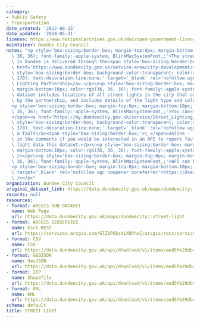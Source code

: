 ```yaml
---
category:
- Public Safety
- Transportation
date_created: '2022-08-23'
date_updated: '2024-05-31'
license: https://www.nationalarchives.gov.uk/doc/open-government-licence/version/3/
maintainer: Dundee City Council
notes: "<p style='box-sizing:border-box; margin-top:0px; margin-bottom:10px; color:rgb(36,\
  \ 36, 36); font-family:-apple-system, BlinkMacSystemFont,;'>The street lighting\
  \ in Dundee is delivered through the<span style='box-sizing:border-box;'>\_</span><a\
  \ href='https://www.dundeecity.gov.uk/service-area/city-development/roads-and-transportation/street-lighting'\
  \ style='box-sizing:border-box; background-color:transparent; color:rgb(79, 82,\
  \ 178); text-decoration-line:none;' target='_blank' rel='nofollow ugc noopener noreferrer'>Street\
  \ Lighting Partnership</a>.</p>\n<p style='box-sizing:border-box; margin-top:0px;\
  \ margin-bottom:10px; color:rgb(36, 36, 36); font-family:-apple-system, BlinkMacSystemFont,;'>This\
  \ dataset includes locations of all street lights in the city that are operated\
  \ by the partnership, and includes details of the light type and column height.</p>\n\
  <p style='box-sizing:border-box; margin-top:0px; margin-bottom:10px; color:rgb(36,\
  \ 36, 36); font-family:-apple-system, BlinkMacSystemFont,;'>You can<span style='box-sizing:border-box;'>\_\
  </span><a href='https://my.dundeecity.gov.uk/service/Street_Lighting_Fault___Report_it'\
  \ style='box-sizing:border-box; background-color:transparent; color:rgb(79, 82,\
  \ 178); text-decoration-line:none;' target='_blank' rel='nofollow ugc noopener noreferrer'>report\
  \ a fault</a><span style='box-sizing:border-box;'>\_</span>online - let us know\
  \ in the comments if you would be interested in an API to report faults using the\
  \ light data this dataset.</p>\n<p style='box-sizing:border-box; margin-top:0px;\
  \ margin-bottom:10px; color:rgb(36, 36, 36); font-family:-apple-system, BlinkMacSystemFont,;'><br\
  \ /></p>\n<p style='box-sizing:border-box; margin-top:0px; margin-bottom:10px; color:rgb(36,\
  \ 36, 36); font-family:-apple-system, BlinkMacSystemFont,;'>WFS can be found at:</p>\n\
  <p style='box-sizing:border-box; margin-top:0px; margin-bottom:10px;'><a href='https://dservices.arcgis.com/GlZ1P6ksdiXNYhvC/arcgis/services/Streetlighting_Public/WFSServer?service=wfs&amp;request=getcapabilities'\
  \ target='_blank' rel='nofollow ugc noopener noreferrer'>https://dservices.arcgis.com/GlZ1P6ksdiXNYhvC/arcgis/services/Streetlighting_Public/WFSServer?service=wfs&amp;request=getcapabilities</a><br\
  \ /></p>"
organization: Dundee City Council
original_dataset_link: https://data.dundeecity.gov.uk/maps/dundeecity::street-light
records: null
resources:
- format: ARCGIS HUB DATASET
  name: Web Page
  url: https://data.dundeecity.gov.uk/maps/dundeecity::street-light
- format: ARCGIS GEOSERVICE
  name: Esri REST
  url: https://services.arcgis.com/GlZ1P6ksdiXNYhvC/arcgis/rest/services/StreelightingPublic/FeatureServer/0
- format: CSV
  name: CSV
  url: https://data.dundeecity.gov.uk/api/download/v1/items/aed5fe29dbca4e388d887e495089676e/csv?layers=0
- format: GEOJSON
  name: GeoJSON
  url: https://data.dundeecity.gov.uk/api/download/v1/items/aed5fe29dbca4e388d887e495089676e/geojson?layers=0
- format: ZIP
  name: Shapefile
  url: https://data.dundeecity.gov.uk/api/download/v1/items/aed5fe29dbca4e388d887e495089676e/shapefile?layers=0
- format: KML
  name: KML
  url: https://data.dundeecity.gov.uk/api/download/v1/items/aed5fe29dbca4e388d887e495089676e/kml?layers=0
schema: default
title: STREET LIGHT
---
```

